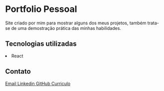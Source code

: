 # Portfolio Pessoal

Site criado por mim para mostrar alguns dos meus projetos, também trata-se de uma demostração prática das minhas habilidades.

## Tecnologias utilizadas

<li>React</li>

## Contato

<a href="mailto:rafaelmafortc@gmail.com" target="_blank" className='img-redesocial'> Email </a>
<a href="https://www.linkedin.com/in/rafael-mafort-c/" target="_blank" className='img-redesocial'> Linkedin </a>
<a href="https://github.com/raafamafort" target="_blank" className='img-redesocial'> GitHub </a>
<a href="https://drive.google.com/file/d/1sLlsuW1BCdsOgc0gth-WgdnuSOO2pl0Z/view?usp=sharing" target="_blank" className='img-redesocial'> Curriculo </a>